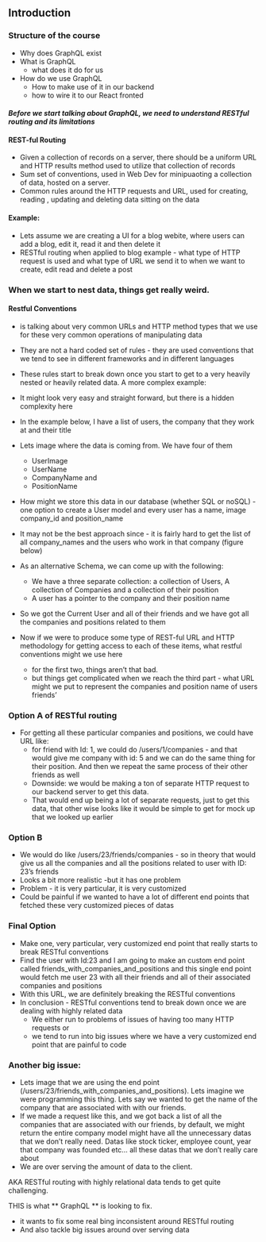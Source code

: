 ## Introduction
### Structure of the course
* Why does GraphQL exist
* What is GraphQL
  * what does it do for us
* How do we use GraphQL
  * How to make use of it in our backend
  * how to wire it to our React fronted
  
#### *Before we start talking about GraphQL, we need to understand RESTful routing and its limitations*

#### REST-ful Routing
* Given a collection of records on a server, there should be a uniform URL and HTTP results method used to utilize that collection of records
* Sum set of conventions, used in Web Dev for minipuaoting a collection of data, hosted on a server.
* Common rules around the HTTP requests and URL, used for creating, reading , updating and deleting data sitting on the data

#### Example:
* Lets assume we are creating a UI for a blog webite, where users can add a blog, edit it, read it and then delete it
* RESTful routing when applied to blog example - what type of HTTP request is used and what type of URL we send it to when we want to create, edit read and delete a post

### When we start to nest data, things get really weird.

#### Restful Conventions
* is talking about very common URLs and HTTP method types that we use for these very common operations of manipulating data
* They are not a  hard coded set of rules - they are used conventions that we tend to see in different frameworks and in different languages
* These rules start to break down once you start to get to a very heavily nested or heavily related data.
A more complex example:
* It might look very easy and straight forward, but there is a hidden complexity here
* In the example below, I have a list of users, the company that they work at and their title
* Lets image where the data is coming from. We have four of them
    * UserImage
    * UserName
    * CompanyName and
    * PositionName
    
* How might we store this data in our database (whether SQL or noSQL) - one option to create a User model and every user has a name, image company_id and position_name 
* It may not be the best approach since - it is fairly hard to get the list of all company_names and the users who work in that company (figure below)

* As an alternative Schema, we can come up with the following:
    * We have a three separate collection: a collection of Users, A collection of Companies and a collection of their position
    * A user has a pointer to the company and their position name 

* So we got the Current User and all of their friends  and we have got all the companies and positions related to them
* Now if we were to produce some type of  REST-ful URL and HTTP methodology for getting access to each of these items, what restful conventions might we use here
    * for the first two, things aren’t that bad.
    * but things get complicated when we reach the third part - what URL might we put to represent the  companies and position name of users friends’
    
### Option A of RESTful routing 
* For getting all these particular companies and positions, we could have URL like:
    * for friend with Id: 1, we could do /users/1/companies - and that would give me company with id: 5 and we can do the same thing for their position. And then we repeat the same process of their other friends as well
    * Downside: we would be making a ton of separate HTTP request to our backend server to get this data.
    * That would end up being a lot of separate requests, just to get this data, that other wise looks like it would be simple to get for mock up that we looked up earlier

### Option B
* We would do like /users/23/friends/companies - so in theory that would give us all the companies and all the positions related to user with ID: 23’s friends 
* Looks a bit more realistic -but it has one problem
* Problem - it is very particular, it is very customized
* Could be painful if we wanted to have a lot of different end points that fetched these very customized pieces of datas 

### Final Option 
* Make one, very particular, very customized end point that really starts to break RESTful conventions 
* Find the user with Id:23 and I am going to make an custom end point called friends_with_companies_and_positions and this single end point would fetch me user 23 with all their friends and all of their associated companies and positions 
* With this URL, we are definitely breaking the RESTful conventions
* In conclusion - RESTful conventions tend to break down once we are dealing with highly related data
    * We either run to problems of issues of having too many HTTP requests or
    * we tend to run into big issues where we have a very customized end point that are  painful to code
    
### Another big issue: 
* Lets image that we are using the end point (/users/23/friends_with_companies_and_positions). Lets imagine we were programming this thing. Lets say we wanted to get the name of the company that are associated with with our friends.
* If we made a request like this, and we got back a list of all the companies that are associated with our friends, by default, we might return the entire company model might have all the unnecessary datas that we don’t really need. Datas like stock ticker, employee count, year that company was founded etc… all these datas that we don’t really care about 
* We are over serving the amount of data to the client.

AKA RESTful routing with highly relational data tends  to get quite challenging. 

THIS is what ** GraphQL ** is looking to fix.
* it wants to fix some real bing inconsistent around RESTful routing 
* And also tackle big issues around over serving data
